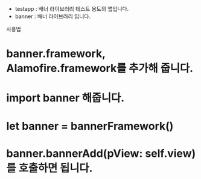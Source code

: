 * testapp : 배너 라이브러리 테스트 용도의 앱입니다.
* banner : 배너 라이브러리 입니다.

사용법

# banner.framework, Alamofire.framework를 추가해 줍니다.
# import banner 해줍니다.
# let banner = bannerFramework()
# banner.bannerAdd(pView: self.view)를 호출하면 됩니다.